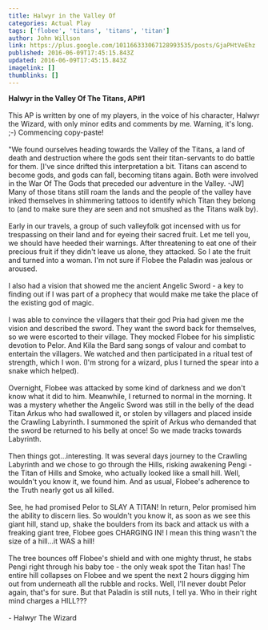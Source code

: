 ```yaml
---
title: Halwyr in the Valley Of
categories: Actual Play
tags: ['flobee', 'titans', 'titans', 'titan']
author: John Willson
link: https://plus.google.com/101166333067128993535/posts/GjaPHtVeEhz
published: 2016-06-09T17:45:15.843Z
updated: 2016-06-09T17:45:15.843Z
imagelink: []
thumblinks: []
---
```


<b>Halwyr in the Valley Of The Titans, AP#1</b><br /><br />This AP is written by one of my players, in the voice of his character, Halwyr the Wizard, with only minor edits and comments by me.  Warning, it&#39;s long. ;-)  Commencing copy-paste!<br /><br />&quot;We found ourselves heading towards the Valley of the Titans, a land of death and destruction where the gods sent their titan-servants to do battle for them. [I&#39;ve since drifted this interpretation a bit.  Titans can ascend to become gods, and gods can fall, becoming titans again.  Both were involved in the War Of The Gods that preceded our adventure in the Valley.  -JW]  Many of those titans still roam the lands and the people of the valley have inked themselves in shimmering tattoos to identify which Titan they belong to (and to make sure they are seen and not smushed as the Titans walk by). <br /><br />Early in our travels, a group of such valleyfolk got incensed with us for trespassing on their land and for eyeing their sacred fruit. Let me tell you, we should have heeded their warnings. After threatening to eat one of their precious fruit if they didn&#39;t leave us alone, they attacked. So I ate the fruit and turned into a woman. I&#39;m not sure if Flobee the Paladin was jealous or aroused. <br /><br />I also had a vision that showed me the ancient Angelic Sword - a key to finding out if I was part of a prophecy that would make me take the place of the existing god of magic. <br /><br />I was able to convince the villagers that their god Pria had given me the vision and described the sword. They want the sword back for themselves, so we were escorted to their village. They mocked Flobee for his simplistic devotion to Pelor. And Kila the Bard sang songs of valour and combat to entertain the villagers. We watched and then participated in a ritual test of strength, which I won. (I&#39;m strong for a wizard, plus I turned the spear into a snake which helped).<br /><br />Overnight, Flobee was attacked by some kind of darkness and we don&#39;t know what it did to him. Meanwhile, I returned to normal in the morning. It was a mystery whether the Angelic Sword was still in the belly of the dead Titan Arkus who had swallowed it, or stolen by villagers and placed inside the Crawling Labyrinth. I summoned the spirit of Arkus who demanded that the sword be returned to his belly at once! So we made tracks towards Labyrinth. <br /><br />Then things got...interesting. It was several days journey to the Crawling Labyrinth and we chose to go through the Hills, risking awakening Pengi - the Titan of Hills and Smoke, who actually looked like a small hill. Well, wouldn&#39;t you know it, we found him. And as usual, Flobee&#39;s adherence to the Truth nearly got us all killed. <br /><br />See, he had promised Pelor to SLAY A TITAN! In return, Pelor promised him the ability to discern lies. So wouldn&#39;t you know it, as soon as we see this giant hill, stand up, shake the boulders from its back and attack us with a freaking giant tree, Flobee goes CHARGING IN! I mean this thing wasn&#39;t the size of a hill...it WAS a hill!<br /><br />The tree bounces off Flobee&#39;s shield and with one mighty thrust, he stabs Pengi right through his baby toe - the only weak spot the Titan has! The entire hill collapses on Flobee and we spent the next 2 hours digging him out from underneath all the rubble and rocks. Well, I&#39;ll never doubt Pelor again, that&#39;s for sure. But that Paladin is still nuts, I tell ya. Who in their right mind charges a HILL???<br /><br />- Halwyr The Wizard